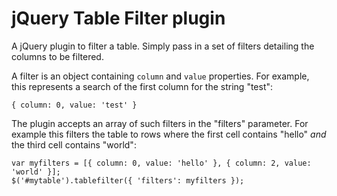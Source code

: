 jQuery Table Filter plugin
=============================

A jQuery plugin to filter a table. Simply pass in a set of filters detailing the columns to be filtered.

A filter is an object containing `column` and `value` properties. For example, this represents a search of the first column for the string "test":

	{ column: 0, value: 'test' }

The plugin accepts an array of such filters in the "filters" parameter. For example this filters the table to rows where the first cell contains "hello" *and* the third cell contains "world":

	var myfilters = [{ column: 0, value: 'hello' }, { column: 2, value: 'world' }];
	$('#mytable').tablefilter({ 'filters': myfilters });
